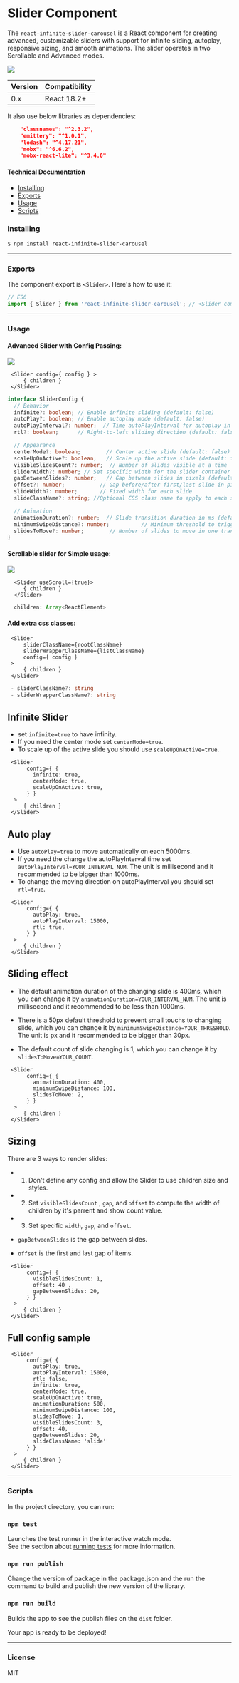 # Slider Component

The `react-infinite-slider-carousel` is a React component for creating advanced, customizable sliders with support for infinite sliding, autoplay, responsive sizing, and smooth animations. The slider operates in two Scrollable and Advanced modes.

![](infinite-slider.gif)


|Version     | Compatibility|
|------------|--------------|
|0.x         | React 18.2+ |


It also use below libraries as dependencies:
```json
    "classnames": "^2.3.2", 
    "emittery": "^1.0.1",
    "lodash": "^4.17.21",
    "mobx": "^6.6.2",
    "mobx-react-lite": "^3.4.0"
 ```

#### Technical Documentation

- [Installing](#installing)
- [Exports](#exports)
- [Usage](#usage)
- [Scripts](#scripts)



### Installing

```bash
$ npm install react-infinite-slider-carousel
```
------

### Exports

The component export is `<Slider>`.
Here's how to use it:

```js
// ES6
import { Slider } from 'react-infinite-slider-carousel'; // <Slider component>
```
------

### Usage

#### Advanced Slider with Config Passing:

![](infinite-slider.gif)
```tsx
 <Slider config={ config } >
     { children }
 </Slider>
```
```ts
interface SliderConfig {
  // Behavior
  infinite?: boolean; // Enable infinite sliding (default: false)
  autoPlay?: boolean; // Enable autoplay mode (default: false)
  autoPlayInterval?: number;  // Time autoPlayInterval for autoplay in ms (default: 5000)
  rtl?: boolean;      // Right-to-left sliding direction (default: false)

  // Appearance
  centerMode?: boolean;        // Center active slide (default: false)
  scaleUpOnActive?: boolean;   // Scale up the active slide (default: false)
  visibleSlidesCount?: number;  // Number of slides visible at a time
  sliderWidth?: number; // Set specific width for the slider container
  gapBetweenSlides?: number;   // Gap between slides in pixels (default: 0)
  offset?: number;           // Gap before/after first/last slide in pixels
  slideWidth?: number;       // Fixed width for each slide
  slideClassName?: string; //Optional CSS class name to apply to each slider item.

  // Animation
  animationDuration?: number;  // Slide transition duration in ms (default: 400)
  minimumSwipeDistance?: number;          // Minimum threshold to trigger slide (default: 50)
  slidesToMove?: number;        // Number of slides to move in one transition (default: 1)
}
```

#### Scrollable slider for Simple usage:

![](scroll-slider.gif)
```tsx
  <Slider useScroll={true}>
     { children }
  </Slider>
```

```ts
  children: Array<ReactElement>
```

#### Add extra css classes:

```tsx
 <Slider 
     sliderClassName={rootClassName} 
     sliderWrapperClassName={listClassName}
     config={ config }
 >
     { children }
 </Slider>
```

```ts
 - sliderClassName?: string
 - sliderWrapperClassName?: string
```

## Infinite Slider

- set ```infinite=true``` to have infinity.
- If you need the center mode set ```centerMode=true```.
- To scale up of the active slide you should use ```scaleUpOnActive=true```.

```tsx
 <Slider
      config={ {
        infinite: true,
        centerMode: true,
        scaleUpOnActive: true,
      } }
  >
     { children }
 </Slider>
```

## Auto play

- Use ```autoPlay=true``` to move automatically on each 5000ms.
- If you need the change the autoPlayInterval time set ```autoPlayInterval=YOUR_INTERVAL_NUM```. The unit is millisecond and it recommended to be bigger than 1000ms.
- To change the moving direction on autoPlayInterval you should set ```rtl=true```.

```tsx
 <Slider
      config={ {
        autoPlay: true,
        autoPlayInterval: 15000,
        rtl: true,
      } }
  >
     { children }
 </Slider>
```

## Sliding effect

- The default animation duration of the changing slide is 400ms, which you can change it by ```animationDuration=YOUR_INTERVAL_NUM```. The unit is millisecond and it recommended to be less than 1000ms.

- There is a 50px default threshold to prevent small touchs to changing slide, which you can change it by ```minimumSwipeDistance=YOUR_THRESHOLD```. The unit is px and it recommended to be bigger than 30px.

- The default count of slide changing is 1, which you can change it by ```slidesToMove=YOUR_COUNT```.

```tsx
 <Slider
      config={ {
        animationDuration: 400,
        minimumSwipeDistance: 100,
        slidesToMove: 2,
      } }
  >
     { children }
 </Slider>
```


## Sizing
There are 3 ways to render slides:
- 1. Don't define any config and allow the Slider to use children size and styles.

- 2. Set ```visibleSlidesCount``` , ```gap```, and ```offset``` to compute the width of children by it's parrent and show count value.

- 3. Set specific ```width```, ```gap```, and ```offset```.

- ```gapBetweenSlides``` is the gap between slides.
- ```offset``` is the first and last gap of items.

```tsx
 <Slider
      config={ {
        visibleSlidesCount: 1,
        offset: 40 ,
        gapBetweenSlides: 20,
      } }
  >
     { children }
 </Slider>
```

## Full config sample

```tsx
 <Slider
      config={ {
        autoPlay: true,
        autoPlayInterval: 15000,
        rtl: false,
        infinite: true,
        centerMode: true,
        scaleUpOnActive: true,
        animationDuration: 500,
        minimumSwipeDistance: 100,
        slidesToMove: 1,
        visibleSlidesCount: 3,
        offset: 40,
        gapBetweenSlides: 20,
        slideClassName: 'slide'
      } }
  >
     { children }
 </Slider>
```

------


### Scripts

In the project directory, you can run:

### `npm test`

Launches the test runner in the interactive watch mode.\
See the section about [running tests](https://facebook.github.io/create-react-app/docs/running-tests) for more information.

### `npm run publish`

Change the version of package in the package.json and the run the command to build and publish the new version of the library.

### `npm run build`

Builds the app to see the publish files on the `dist` folder.

Your app is ready to be deployed!

------

### License

MIT
